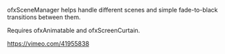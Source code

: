 ofxSceneManager helps handle different scenes and simple fade-to-black transitions between them.

Requires ofxAnimatable and ofxScreenCurtain.

https://vimeo.com/41955838